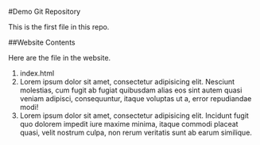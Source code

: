 #Demo Git Repository

This is the first file in this repo.

##Website Contents

Here are the file in the website.

1. index.html
2. Lorem ipsum dolor sit amet, consectetur adipisicing elit. Nesciunt molestias, cum fugit ab fugiat quibusdam alias eos sint autem quasi veniam adipisci, consequuntur, itaque voluptas ut a, error repudiandae modi!
3. Lorem ipsum dolor sit amet, consectetur adipisicing elit. Incidunt fugit quo dolorem impedit iure maxime minima, itaque commodi placeat quasi, velit nostrum culpa, non rerum veritatis sunt ab earum similique.


